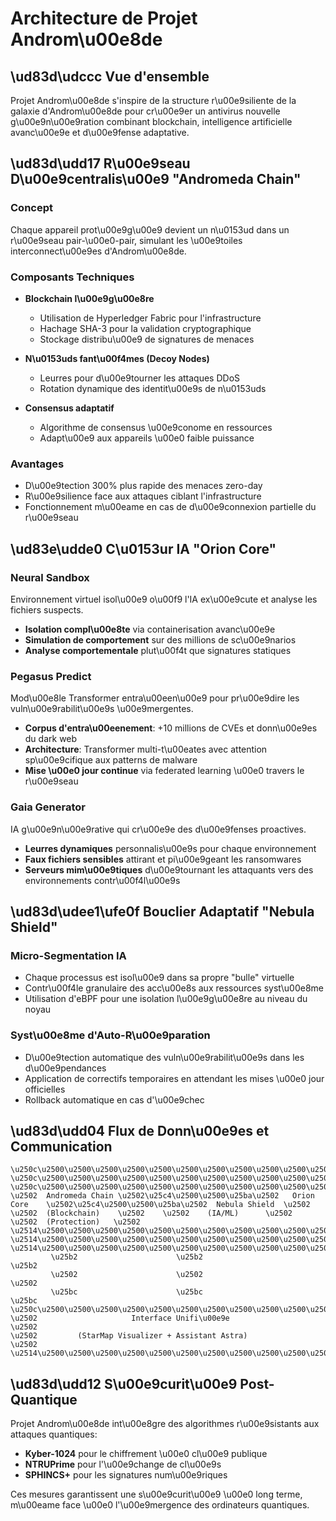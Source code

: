 # Architecture de Projet Androm\u00e8de

## \ud83d\udccc Vue d'ensemble

Projet Androm\u00e8de s'inspire de la structure r\u00e9siliente de la galaxie d'Androm\u00e8de pour cr\u00e9er un antivirus nouvelle g\u00e9n\u00e9ration combinant blockchain, intelligence artificielle avanc\u00e9e et d\u00e9fense adaptative.

## \ud83d\udd17 R\u00e9seau D\u00e9centralis\u00e9 \"Andromeda Chain\"

### Concept

Chaque appareil prot\u00e9g\u00e9 devient un n\u0153ud dans un r\u00e9seau pair-\u00e0-pair, simulant les \u00e9toiles interconnect\u00e9es d'Androm\u00e8de.

### Composants Techniques

- **Blockchain l\u00e9g\u00e8re**
  - Utilisation de Hyperledger Fabric pour l'infrastructure
  - Hachage SHA-3 pour la validation cryptographique
  - Stockage distribu\u00e9 de signatures de menaces

- **N\u0153uds fant\u00f4mes (Decoy Nodes)**
  - Leurres pour d\u00e9tourner les attaques DDoS
  - Rotation dynamique des identit\u00e9s de n\u0153uds

- **Consensus adaptatif**
  - Algorithme de consensus \u00e9conome en ressources
  - Adapt\u00e9 aux appareils \u00e0 faible puissance

### Avantages

- D\u00e9tection 300% plus rapide des menaces zero-day
- R\u00e9silience face aux attaques ciblant l'infrastructure
- Fonctionnement m\u00eame en cas de d\u00e9connexion partielle du r\u00e9seau

## \ud83e\udde0 C\u0153ur IA \"Orion Core\"

### Neural Sandbox

Environnement virtuel isol\u00e9 o\u00f9 l'IA ex\u00e9cute et analyse les fichiers suspects.

- **Isolation compl\u00e8te** via containerisation avanc\u00e9e
- **Simulation de comportement** sur des millions de sc\u00e9narios
- **Analyse comportementale** plut\u00f4t que signatures statiques

### Pegasus Predict

Mod\u00e8le Transformer entra\u00een\u00e9 pour pr\u00e9dire les vuln\u00e9rabilit\u00e9s \u00e9mergentes.

- **Corpus d'entra\u00eenement**: +10 millions de CVEs et donn\u00e9es du dark web
- **Architecture**: Transformer multi-t\u00eates avec attention sp\u00e9cifique aux patterns de malware
- **Mise \u00e0 jour continue** via federated learning \u00e0 travers le r\u00e9seau

### Gaia Generator

IA g\u00e9n\u00e9rative qui cr\u00e9e des d\u00e9fenses proactives.

- **Leurres dynamiques** personnalis\u00e9s pour chaque environnement
- **Faux fichiers sensibles** attirant et pi\u00e9geant les ransomwares
- **Serveurs mim\u00e9tiques** d\u00e9tournant les attaquants vers des environnements contr\u00f4l\u00e9s

## \ud83d\udee1\ufe0f Bouclier Adaptatif \"Nebula Shield\"

### Micro-Segmentation IA

- Chaque processus est isol\u00e9 dans sa propre \"bulle\" virtuelle
- Contr\u00f4le granulaire des acc\u00e8s aux ressources syst\u00e8me
- Utilisation d'eBPF pour une isolation l\u00e9g\u00e8re au niveau du noyau

### Syst\u00e8me d'Auto-R\u00e9paration

- D\u00e9tection automatique des vuln\u00e9rabilit\u00e9s dans les d\u00e9pendances
- Application de correctifs temporaires en attendant les mises \u00e0 jour officielles
- Rollback automatique en cas d'\u00e9chec

## \ud83d\udd04 Flux de Donn\u00e9es et Communication

```
\u250c\u2500\u2500\u2500\u2500\u2500\u2500\u2500\u2500\u2500\u2500\u2500\u2500\u2500\u2500\u2500\u2500\u2500\u2510    \u250c\u2500\u2500\u2500\u2500\u2500\u2500\u2500\u2500\u2500\u2500\u2500\u2500\u2500\u2500\u2500\u2500\u2500\u2510    \u250c\u2500\u2500\u2500\u2500\u2500\u2500\u2500\u2500\u2500\u2500\u2500\u2500\u2500\u2500\u2500\u2500\u2500\u2510
\u2502  Andromeda Chain \u2502\u25c4\u2500\u2500\u25ba\u2502   Orion Core    \u2502\u25c4\u2500\u2500\u25ba\u2502  Nebula Shield  \u2502
\u2502  (Blockchain)    \u2502    \u2502    (IA/ML)      \u2502    \u2502  (Protection)   \u2502
\u2514\u2500\u2500\u2500\u2500\u2500\u2500\u2500\u2500\u2500\u2500\u2500\u2500\u2500\u2500\u2500\u2500\u2500\u2518    \u2514\u2500\u2500\u2500\u2500\u2500\u2500\u2500\u2500\u2500\u2500\u2500\u2500\u2500\u2500\u2500\u2500\u2500\u2518    \u2514\u2500\u2500\u2500\u2500\u2500\u2500\u2500\u2500\u2500\u2500\u2500\u2500\u2500\u2500\u2500\u2500\u2500\u2518
         \u25b2                      \u25b2                      \u25b2
         \u2502                      \u2502                      \u2502
         \u25bc                      \u25bc                      \u25bc
\u250c\u2500\u2500\u2500\u2500\u2500\u2500\u2500\u2500\u2500\u2500\u2500\u2500\u2500\u2500\u2500\u2500\u2500\u2500\u2500\u2500\u2500\u2500\u2500\u2500\u2500\u2500\u2500\u2500\u2500\u2500\u2500\u2500\u2500\u2500\u2500\u2500\u2500\u2500\u2500\u2500\u2500\u2500\u2500\u2500\u2500\u2500\u2500\u2500\u2500\u2500\u2500\u2500\u2500\u2500\u2500\u2500\u2500\u2500\u2500\u2500\u2500\u2510
\u2502                     Interface Unifi\u00e9e                        \u2502
\u2502         (StarMap Visualizer + Assistant Astra)              \u2502
\u2514\u2500\u2500\u2500\u2500\u2500\u2500\u2500\u2500\u2500\u2500\u2500\u2500\u2500\u2500\u2500\u2500\u2500\u2500\u2500\u2500\u2500\u2500\u2500\u2500\u2500\u2500\u2500\u2500\u2500\u2500\u2500\u2500\u2500\u2500\u2500\u2500\u2500\u2500\u2500\u2500\u2500\u2500\u2500\u2500\u2500\u2500\u2500\u2500\u2500\u2500\u2500\u2500\u2500\u2500\u2500\u2500\u2500\u2500\u2500\u2500\u2500\u2518
```

## \ud83d\udd12 S\u00e9curit\u00e9 Post-Quantique

Projet Androm\u00e8de int\u00e8gre des algorithmes r\u00e9sistants aux attaques quantiques:

- **Kyber-1024** pour le chiffrement \u00e0 cl\u00e9 publique
- **NTRUPrime** pour l'\u00e9change de cl\u00e9s
- **SPHINCS+** pour les signatures num\u00e9riques

Ces mesures garantissent une s\u00e9curit\u00e9 \u00e0 long terme, m\u00eame face \u00e0 l'\u00e9mergence des ordinateurs quantiques.